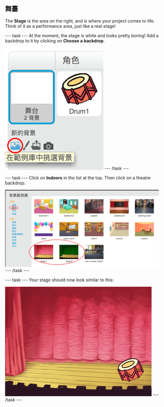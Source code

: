 ## 舞臺

The **Stage** is the area on the right, and is where your project comes to life. Think of it as a performance area, just like a real stage!

\--- task \--- At the moment, the stage is white and looks pretty boring! Add a backdrop to it by clicking on **Choose a backdrop**.

![截圖](images/band-stage-choose.png) \--- /task \---

\--- task \--- Click on **Indoors** in the list at the top. Then click on a theatre backdrop.

![截圖](images/band-backdrop.png) \--- /task \---

\--- task \--- Your stage should now look similar to this:

![截圖](images/band-stage.png) \--- /task \---